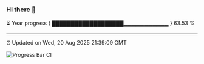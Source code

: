 ### Hi there 👋

⏳ Year progress { ███████████████████▁▁▁▁▁▁▁▁▁▁▁ } 63.53 %

---

⏰ Updated on Wed, 20 Aug 2025 21:39:09 GMT

![Progress Bar CI](https://github.com/IshwaranRudhara/GIT-ACTION/workflows/Progress%20Bar%20CI/badge.svg)
